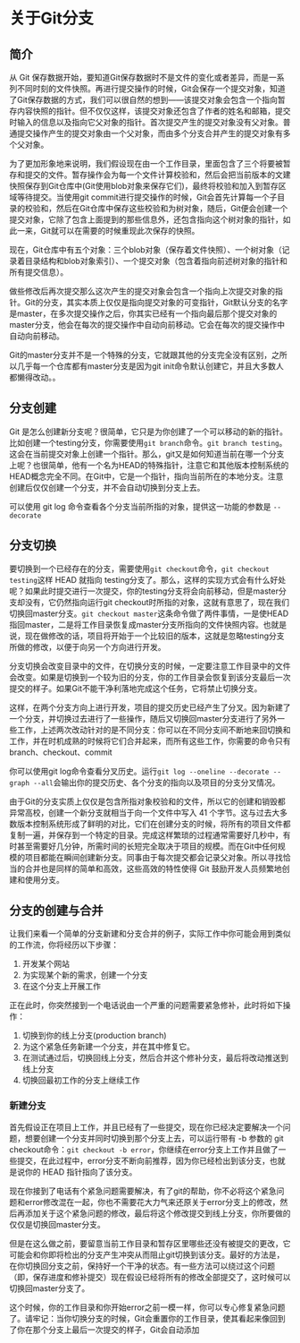 # 关于Git分支

## 简介

从 Git 保存数据开始，要知道Git保存数据时不是文件的变化或者差异，而是一系列不同时刻的文件快照。再进行提交操作的时候，Git会保存一个提交对象，知道了Git保存数据的方式，我们可以很自然的想到——该提交对象会包含一个指向暂存内容快照的指针。但不仅仅这样，该提交对象还包含了作者的姓名和邮箱，提交时输入的信息以及指向它父对象的指针。首次提交产生的提交对象没有父对象。普通提交操作产生的提交对象由一个父对象，而由多个分支合并产生的提交对象有多个父对象。

为了更加形象地来说明，我们假设现在由一个工作目录，里面包含了三个将要被暂存和提交的文件。暂存操作会为每一个文件计算校验和，然后会把当前版本的文建快照保存到Git仓库中(Git使用blob对象来保存它们)，最终将校验和加入到暂存区域等待提交。当使用git commit进行提交操作的时候，Git会首先计算每一个子目录的校验和，然后在Git仓库中保存这些校验和为树对象，随后，Git便会创建一个提交对象，它除了包含上面提到的那些信息外，还包含指向这个树对象的指针，如此一来，Git就可以在需要的时候重现此次保存的快照。

现在，Git仓库中有五个对象：三个blob对象（保存着文件快照）、一个树对象（记录着目录结构和blob对象索引）、一个提交对象（包含着指向前述树对象的指针和所有提交信息）。

做些修改后再次提交那么这次产生的提交对象会包含一个指向上次提交对象的指针。Git的分支，其实本质上仅仅是指向提交对象的可变指针，Git默认分支的名字是master，在多次提交操作之后，你其实已经有一个指向最后那个提交对象的master分支，他会在每次的提交操作中自动向前移动。它会在每次的提交操作中自动向前移动。

Git的master分支并不是一个特殊的分支，它就跟其他的分支完全没有区别，之所以几乎每一个仓库都有master分支是因为git init命令默认创建它，并且大多数人都懒得改动。。

## 分支创建

Git 是怎么创建新分支呢？很简单，它只是为你创建了一个可以移动的新的指针。比如创建一个testing分支，你需要使用`git branch`命令。`git branch testing`。这会在当前提交对象上创建一个指针。那么，git又是如何知道当前在哪一个分支上呢？也很简单，他有一个名为HEAD的特殊指针，注意它和其他版本控制系统的HEAD概念完全不同。在Git中，它是一个指针，指向当前所在的本地分支。注意创建后仅仅创建一个分支，并不会自动切换到分支上去。

可以使用 git log 命令查看各个分支当前所指的对象，提供这一功能的参数是 `--decorate`

## 分支切换

要切换到一个已经存在的分支，需要使用`git checkout`命令，`git checkout testing`这样 HEAD 就指向 testing分支了。那么，这样的实现方式会有什么好处呢？如果此时提交进行一次提交，你的testing分支将会向前移动，但是master分支却没有，它仍然指向运行git checkout时所指的对象，这就有意思了，现在我们切换回master分支。`git checkout master`这条命令做了两件事情，一是使HEAD指回master，二是将工作目录恢复成master分支所指向的文件快照内容。也就是说，现在做修改的话，项目将开始于一个比较旧的版本，这就是忽略testing分支所做的修改，以便于向另一个方向进行开发。

分支切换会改变目录中的文件，在切换分支的时候，一定要注意工作目录中的文件会改变。如果是切换到一个较为旧的分支，你的工作目录会恢复到该分支最后一次提交的样子。如果Git不能干净利落地完成这个任务，它将禁止切换分支。

这样，在两个分支方向上进行开发，项目的提交历史已经产生了分叉。因为新建了一个分支，并切换过去进行了一些操作，随后又切换回master分支进行了另外一些工作，上述两次改动针对的是不同分支：你可以在不同分支间不断地来回切换和工作，并在时机成熟的时候将它们合并起来，而所有这些工作，你需要的命令只有branch、checkout、commit


你可以使用git log命令查看分叉历史。运行`git log --oneline --decorate --graph --all`会输出你的提交历史、各个分支的指向以及项目的分支分叉情况。       

由于Git的分支实质上仅仅是包含所指对象校验和的文件，所以它的创建和销毁都异常高校，创建一个新分支就相当于向一个文件中写入 41 个字节。这与过去大多数版本控制系统形成了鲜明的对比，它们在创建分支的时候，将所有的项目文件都复制一遍，并保存到一个特定的目录。完成这样繁琐的过程通常需要好几秒中，有时甚至需要好几分钟，所需时间的长短完全取决于项目的规模。而在Git中任何规模的项目都能在瞬间创建新分支。同事由于每次提交都会记录父对象。所以寻找恰当的合并也是同样的简单和高效，这些高效的特性使得 Git 鼓励开发人员频繁地创建和使用分支。

## 分支的创建与合并

让我们来看一个简单的分支新建和分支合并的例子，实际工作中你可能会用到类似的工作流，你将经历以下步骤：

1. 开发某个网站
2. 为实现某个新的需求，创建一个分支
3. 在这个分支上开展工作

正在此时，你突然接到一个电话说由一个严重的问题需要紧急修补，此时将如下操作：

1. 切换到你的线上分支(production branch)
2. 为这个紧急任务新建一个分支，并在其中修复它。
3. 在测试通过后，切换回线上分支，然后合并这个修补分支，最后将改动推送到线上分支
4. 切换回最初工作的分支上继续工作

### 新建分支

首先假设正在项目上工作，并且已经有了一些提交，现在你已经决定要解决一个问题，想要创建一个分支并同时切换到那个分支上去，可以运行带有 -b 参数的 git checkout命令：`git checkout -b error`，你继续在error分支上工作并且做了一些提交，在此过程中，error分支不断向前推荐，因为你已经检出到该分支，也就是说你的 HEAD 指针指向了该分支。

现在你接到了电话有个紧急问题需要解决，有了git的帮助，你不必将这个紧急问题和error修改混在一起，你也不需要花大力气来还原关于error分支上的修改，然后再添加关于这个紧急问题的修改，最后将这个修改提交到线上分支，你所要做的仅仅是切换回master分支。

但是在这么做之前，要留意当前工作目录和暂存区里哪些还没有被提交的更改，它可能会和你即将检出的分支产生冲突从而阻止git切换到该分支。最好的方法是，在你切换回分支之前，保持好一个干净的状态。有一些方法可以绕过这个问题（即，保存进度和修补提交）现在假设已经将所有的修改全部提交了，这时候可以切换回master分支了。

这个时候，你的工作目录和你开始error之前一模一样，你可以专心修复紧急问题了。请牢记：当你切换分支的时候，Git会重置你的工作目录，使其看起来像回到了你在那个分支上最后一次提交的样子，Git会自动添加